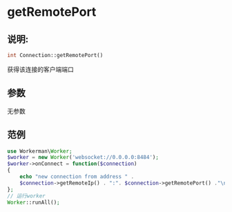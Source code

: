 # getRemotePort
## 说明:
```php
int Connection::getRemotePort()
```

获得该连接的客户端端口

## 参数

无参数


## 范例

```php
use Workerman\Worker;
$worker = new Worker('websocket://0.0.0.0:8484');
$worker->onConnect = function($connection)
{
    echo "new connection from address " .
    $connection->getRemoteIp() . ":". $connection->getRemotePort() ."\n";
};
// 运行worker
Worker::runAll();
```
